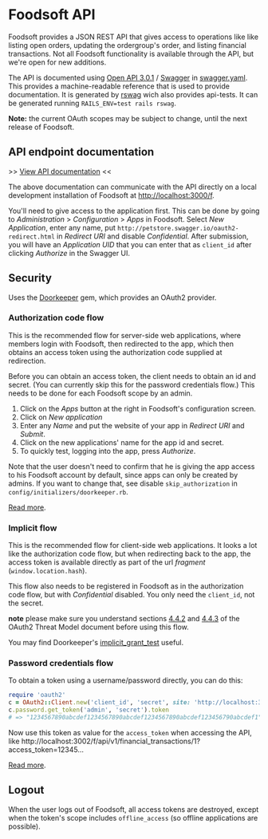 # Foodsoft API

Foodsoft provides a JSON REST API that gives access to operations like
like listing open orders, updating the ordergroup's order, and listing financial
transactions. Not all Foodsoft functionality is available through the API, but
we're open for new additions.

The API is documented using [Open API 3.0.1](https://github.com/OAI/OpenAPI-Specification)
/ [Swagger](https://swagger.io/) in [swagger.yaml](/swagger/v1/swagger.yaml).
This provides a machine-readable reference that is used to provide documentation.
It is generated by [rswag](https://github.com/rswag) wich also provides api-tests.
It can be generated running `RAILS_ENV=test rails rswag`.

**Note:** the current OAuth scopes may be subject to change, until the next release of Foodsoft.

## API endpoint documentation

&gt;&gt; [View API documentation](http://petstore.swagger.io/?url=https%3A%2F%2Fraw.githubusercontent.com%2Ffoodcoops%2Ffoodsoft%2Fmaster%2Fdoc%2Fswagger.v1.yml) &lt;&lt;

The above documentation can communicate with the API directly on a local development
installation of Foodsoft at [http://localhost:3000/f](http://localhost:3000/f).

You'll need to give access to the application first. This can be done by going to
_Administration_ > _Configuration_ > _Apps_ in Foodsoft. Select _New Application_,
enter any name, put `http://petstore.swagger.io/oauth2-redirect.html` in _Redirect URI_
and disable _Confidential_. After submission, you will have an _Application UID_ that
you can enter that as `client_id` after clicking _Authorize_ in the Swagger UI.


## Security

Uses the [Doorkeeper](https://github.com/doorkeeper-gem/doorkeeper) gem,
which provides an OAuth2 provider.


### Authorization code flow

This is the recommended flow for server-side web applications, where
members login with Foodsoft, then redirected to the app, which then obtains
an access token using the authorization code supplied at redirection.

Before you can obtain an access token, the client needs to obtain an id and secret.
(You can currently skip this for the password credentials flow.) This needs to be
done for each Foodsoft scope by an admin.

1. Click on the _Apps_ button at the right in Foodsoft's configuration screen.
2. Click on _New application_
3. Enter any _Name_ and put the website of your app in _Redirect URI_ and _Submit_.
4. Click on the new applications' name for the app id and secret.
5. To quickly test, logging into the app, press _Authorize_.

Note that the user doesn't need to confirm that he is giving the app access to his
Foodsoft account by default, since apps can only be created by admins. If you
want to change that, see disable `skip_authorization` in `config/initializers/doorkeeper.rb`.

[Read more](https://github.com/doorkeeper-gem/doorkeeper/wiki/Authorization-Code-Flow).


### Implicit flow

This is the recommended flow for client-side web applications. It looks a lot
like the authorization code flow, but when redirecting back to the app, the
access token is available directly as part of the url _fragment_ (`window.location.hash`).

This flow also needs to be registered in Foodsoft as in the authorization code flow,
but with _Confidential_ disabled. You only need the `client_id`, not the secret.

**note** please make sure you understand sections
[4.4.2](http://tools.ietf.org/html/rfc6819#section-4.4.2) and
[4.4.3](http://tools.ietf.org/html/rfc6819#section-4.4.3) of the OAuth2 Threat
Model document before using this flow.

You may find Doorkeeper's [implicit_grant_test](https://github.com/doorkeeper-gem/doorkeeper/blob/master/spec/requests/flows/implicit_grant_spec.rb) useful.


### Password credentials flow

To obtain a token using a username/password directly, you can do this:

```ruby
require 'oauth2'
c = OAuth2::Client.new('client_id', 'secret', site: 'http://localhost:3002/f/', authorize_url: 'oauth/authorize', token_url: 'oauth/token')
c.password.get_token('admin', 'secret').token
# => "1234567890abcdef1234567890abcdef1234567890abcdef123456790abcdef1"
```

Now use this token as value for the `access_token` when accessing the API, like
http://localhost:3002/f/api/v1/financial_transactions/1?access_token=12345...

[Read more](https://github.com/doorkeeper-gem/doorkeeper/wiki/Client-Credentials-flow).


## Logout

When the user logs out of Foodsoft, all access tokens are destroyed, except when
the token's scope includes `offline_access` (so offline applications are possible).
